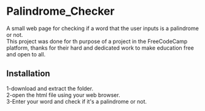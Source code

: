 # Palindrome_Checker
A small web page for checking if a word that the user inputs is a palindrome or not.  
This project was done for th purpose of a project in the FreeCodeCamp platform, thanks for their hard and dedicated work to make education free and open to all.  

## Installation
1-download and extract the folder.    
2-open the html file using your web browser.    
3-Enter your word and check if it's a palindrome or not.    
